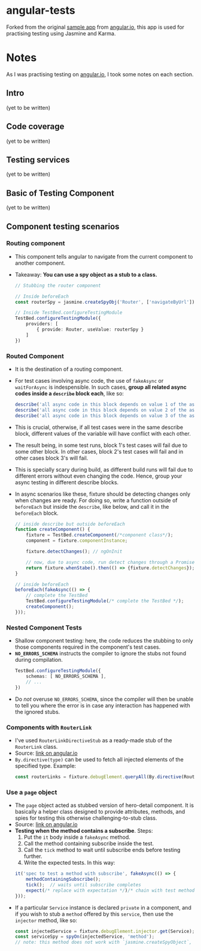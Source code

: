 # angular-tests

Forked from the original [sample app](https://angular.io/generated/live-examples/testing/stackblitz.html) from [angular.io](https://angular.io/guide/testing), this app is used for practising testing using Jasmine and Karma.

# Notes

As I was practising testing on [angular.io](https://angular.io), I took some notes on each section.

## Intro
(yet to be written)

## Code coverage
(yet to be written)

## Testing services
(yet to be written)

## Basic of Testing Component
(yet to be written)

## Component testing scenarios

### Routing component
- This component tells angular to navigate from the current component to another component.
- Takeaway: **You can use a spy object as a stub to a class.**

    ```ts
    // Stubbing the router component

    // Inside beforeEach
    const routerSpy = jasmine.createSpyObj('Router', ['navigateByUrl']);

    // Inside TestBed.configureTestingModule
    TestBed.configureTestingModule({
        providers: [
            { provide: Router, useValue: routerSpy }
        ]
    })
    
    ```

### Routed Component
- It is the destination of a routing component.
- For test cases involving async code, the use of `fakeAsync` or `waitForAsync` is indespensible. In such cases, **group all related async codes inside a `describe` block each**, like so:
    ```ts
    describe('all async code in this block depends on value 1 of the async variable', () => { /* code */ });
    describe('all async code in this block depends on value 2 of the async variable', () => { /* code */ });
    describe('all async code in this block depends on value 3 of the async variable', () => { /* code */ });
    ```

- This is crucial, otherwise, if all test cases were in the same describe block, different values of the variable will have conflict with each other. 
- The result being, in some test runs, block 1's test cases will fail due to some other block. In other cases, block 2's test cases will fail and in other cases block 3's will fail.
- This is specially scary during build, as different build runs will fail due to different errors without even changing the code. Hence, group your async testing in different describe blocks.
- In async scenarios like these, fixture should be detecting changes only when changes are ready. For doing so, write a function outside of `beforeEach` but inside the `describe`, like below, and call it in the `beforeEach` block.

    ```ts
    // inside describe but outside beforeEach
    function createComponent() {
        fixture = TestBed.createComponent(/*component class*/);
        component = fixture.componentInstance;

        fixture.detectChanges(); // ngOnInit

        // now, due to async code, run detect changes through a Promise
        return fixture.whenStabe().then(() => {fixture.detectChanges});
    }

    // inside beforeEach
    beforeEach(fakeAsync(() => {
        // complete the TestBed
        TestBed.configureTestingModule(/* complete the TestBed */);
        createComponent();
    }));
    ```

### Nested Component Tests
- Shallow component testing: here, the code reduces the stubbing to only those components required in the component's test cases.
- **`NO_ERRORS_SCHEMA`** instructs the compiler to ignore the stubs not found during compilation.
    ```ts
    TestBed.configureTestingModule({
        schemas: [ NO_ERRORS_SCHEMA ],
        // ...
    })
    ```
- Do *not* overuse `NO_ERRORS_SCHEMA`, since the compiler will then be unable to tell you where the error is in case any interaction has happened with the ignored stubs.

### Components with `RouterLink`
- I've used `RouterLinkDirectiveStub` as a ready-made stub of the `RouterLink` class.
- Source: [link on angular.io](https://angular.io/guide/testing-components-scenarios#components-with-routerlink)
- `By.directive(type)` can be used to fetch all injected elements of the specified type. Example:
    ```ts
    const routerLinks = fixture.debugElement.queryAll(By.directive(RouterLinkDirectiveStub));  // replaced `type` with `RouterLinkDirectiveStub`
    ```

### Use a `page` object
- The `page` object acted as stubbed version of hero-detail component. It is basically a helper class designed to provide attributes, methods, and spies for testing this otherwise challenging-to-stub class.
- Source: [link on angular.io](https://angular.io/guide/testing-components-scenarios#use-a-page-object)
- **Testing when the method contains a subscribe**. Steps:
    1. Put the `it` body inside a `fakeAsync` method.
    2. Call the method containing subscribe inside the test.
    3. Call the `tick` method to wait until subscribe ends before testing further.
    4. Write the expected tests. In this way:
    ```ts
    it('spec to test a method with subscribe', fakeAsync(() => {
        methodContainingSubscribe();
        tick();  // waits until subscribe completes
        expect(/* replace with expectation */)/* chain with test method */
    }));
    ```
- If a particular `Service` instance is declared `private` in a component, and if you wish to stub a `method` offered by this `service`, then use the `injector` method, like so:
    ```ts
    const injectedService = fixture.debugElement.injector.get(Service);
    const serviceSpy = spyOn(injectedService, 'method');
    // note: this method does not work with `jasmine.createSpyObject`, so use `spyOn` instead
    ```
